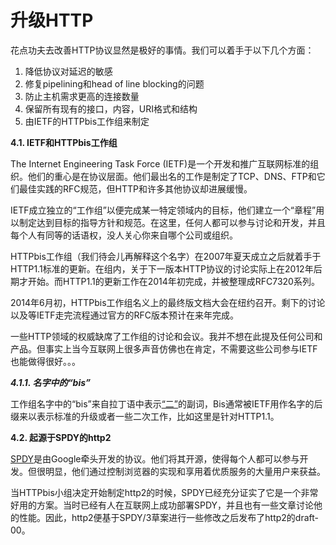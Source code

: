 # 升级HTTP

花点功夫去改善HTTP协议显然是极好的事情。我们可以着手于以下几个方面：

  1. 降低协议对延迟的敏感
  2. 修复pipelining和head of line blocking的问题
  3. 防止主机需求更高的连接数量
  4. 保留所有现有的接口，内容，URI格式和结构
  5. 由IETF的HTTPbis工作组来制定  <!-- 这一段有点莫名其妙 -->

**4.1. IETF和HTTPbis工作组**

The Internet Engineering Task Force (IETF)是一个开发和推广互联网标准的组织。他们的重心是在协议层面。他们最出名的工作是制定了TCP、DNS、FTP和它们最佳实践的RFC规范，但HTTP和许多其他协议却进展缓慢。<!-- 最后一句话不太好 -->

IETF成立独立的“工作组”以便完成某一特定领域内的目标，他们建立一个“章程”用以制定达到目标的指导方针和规范。在这里，任何人都可以参与讨论和开发，并且每个人有同等的话语权，没人关心你来自哪个公司或组织。

HTTPbis工作组（我们待会儿再解释这个名字）在2007年夏天成立之后就着手于HTTP1.1标准的更新。在组内，关于下一版本HTTP协议的讨论实际上在2012年后期才开始。而HTTP1.1的更新工作在2014年初完成，并被整理成RFC7320系列。

2014年6月初，HTTPbis工作组名义上的最终版文档大会在纽约召开。剩下的讨论以及等IETF走完流程通过官方的RFC版本预计在来年完成。<!-- 这一段有点别扭 -->

一些HTTP领域的权威缺席了工作组的讨论和会议。我并不想在此提及任何公司和产品。但事实上当今互联网上很多声音仿佛也在肯定，不需要这些公司参与IETF也能做得很好。。。

***4.1.1. 名字中的“bis”***

工作组名字中的“bis”来自拉丁语中表示[“二”](http://en.wiktionary.org/wiki/bis#Latin)的副词，Bis通常被IETF用作名字的后缀来以表示标准的升级或者一些二次工作，比如这里是针对HTTP1.1。

**4.2. 起源于SPDY的http2**

[SPDY](http://en.wikipedia.org/wiki/SPDY)是由Google牵头开发的协议。他们将其开源，使得每个人都可以参与开发。但很明显，他们通过控制浏览器的实现和享用着优质服务的大量用户来获益。<!-- 这一句段翻译的怪怪的 -->

当HTTPbis小组决定开始制定http2的时候，SPDY已经充分证实了它是一个非常好用的方案。当时已经有人在互联网上成功部署SPDY，并且也有一些文章讨论他的性能。因此，http2便基于SPDY/3草案进行一些修改之后发布了http2的draft-00。

<!-- Review备注：有几段怪怪的，已标出 -->